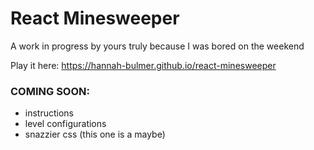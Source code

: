 # React Minesweeper

A work in progress by yours truly because I was bored on the weekend

Play it here: https://hannah-bulmer.github.io/react-minesweeper

### COMING SOON:
- instructions
- level configurations
- snazzier css (this one is a maybe)

